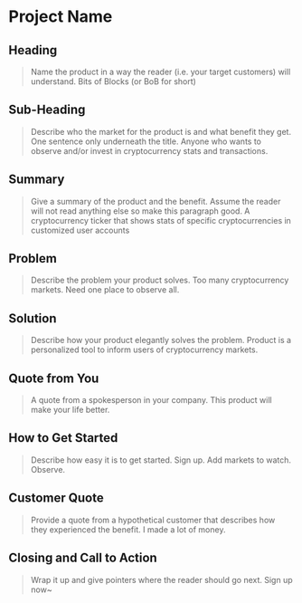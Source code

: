 # Project Name #

<!-- 
> This material was originally posted [here](http://www.quora.com/What-is-Amazons-approach-to-product-development-and-product-management). It is reproduced here for posterities sake.

There is an approach called "working backwards" that is widely used at Amazon. They work backwards from the customer, rather than starting with an idea for a product and trying to bolt customers onto it. While working backwards can be applied to any specific product decision, using this approach is especially important when developing new products or features.

For new initiatives a product manager typically starts by writing an internal press release announcing the finished product. The target audience for the press release is the new/updated product's customers, which can be retail customers or internal users of a tool or technology. Internal press releases are centered around the customer problem, how current solutions (internal or external) fail, and how the new product will blow away existing solutions.

If the benefits listed don't sound very interesting or exciting to customers, then perhaps they're not (and shouldn't be built). Instead, the product manager should keep iterating on the press release until they've come up with benefits that actually sound like benefits. Iterating on a press release is a lot less expensive than iterating on the product itself (and quicker!).

If the press release is more than a page and a half, it is probably too long. Keep it simple. 3-4 sentences for most paragraphs. Cut out the fat. Don't make it into a spec. You can accompany the press release with a FAQ that answers all of the other business or execution questions so the press release can stay focused on what the customer gets. My rule of thumb is that if the press release is hard to write, then the product is probably going to suck. Keep working at it until the outline for each paragraph flows. 

Oh, and I also like to write press-releases in what I call "Oprah-speak" for mainstream consumer products. Imagine you're sitting on Oprah's couch and have just explained the product to her, and then you listen as she explains it to her audience. That's "Oprah-speak", not "Geek-speak".

Once the project moves into development, the press release can be used as a touchstone; a guiding light. The product team can ask themselves, "Are we building what is in the press release?" If they find they're spending time building things that aren't in the press release (overbuilding), they need to ask themselves why. This keeps product development focused on achieving the customer benefits and not building extraneous stuff that takes longer to build, takes resources to maintain, and doesn't provide real customer benefit (at least not enough to warrant inclusion in the press release).
 -->
 
## Heading #
  > Name the product in a way the reader (i.e. your target customers) will understand.
  Bits of Blocks (or BoB for short)

## Sub-Heading ##
  > Describe who the market for the product is and what benefit they get. One sentence only underneath the title.
  Anyone who wants to observe and/or invest in cryptocurrency stats and transactions.

## Summary ##
  > Give a summary of the product and the benefit. Assume the reader will not read anything else so make this paragraph good.
  A cryptocurrency ticker that shows stats of specific cryptocurrencies in customized user accounts

## Problem ##
  > Describe the problem your product solves.
  Too many cryptocurrency markets. Need one place to observe all.

## Solution ##
  > Describe how your product elegantly solves the problem.
  Product is a personalized tool to inform users of cryptocurrency markets.

## Quote from You ##
  > A quote from a spokesperson in your company.
  This product will make your life better.

## How to Get Started ##
  > Describe how easy it is to get started.
  Sign up. Add markets to watch. Observe.

## Customer Quote ##
  > Provide a quote from a hypothetical customer that describes how they experienced the benefit.
  I made a lot of money.

## Closing and Call to Action ##
  > Wrap it up and give pointers where the reader should go next.
Sign up now~
